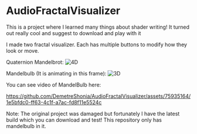 # AudioFractalVisualizer
This is a project where I learned many things about shader writing! It turned out really cool and suggest to download and play with it

I made two fractal visualizer. Each has multiple buttons to modify how they look or move.

Quaternion Mandelbrot:
![4D](https://github.com/DemetreShonia/AudioFractalVisualizer/assets/75935164/a0fa948a-ffc7-44a4-8693-c5b2dee60c0d)

Mandelbulb (It is animating in this frame):
![3D](https://github.com/DemetreShonia/AudioFractalVisualizer/assets/75935164/fb581fdf-f795-4a87-8f3c-fe51ec4e466f)

You can see video of MandelBulb here:

https://github.com/DemetreShonia/AudioFractalVisualizer/assets/75935164/1e5bfdc0-ff63-4c1f-a7ac-fd8f11e5524c

Note: The original project was damaged but fortunately I have the latest build which you can download and test! This repository only has mandelbulb in it. 
